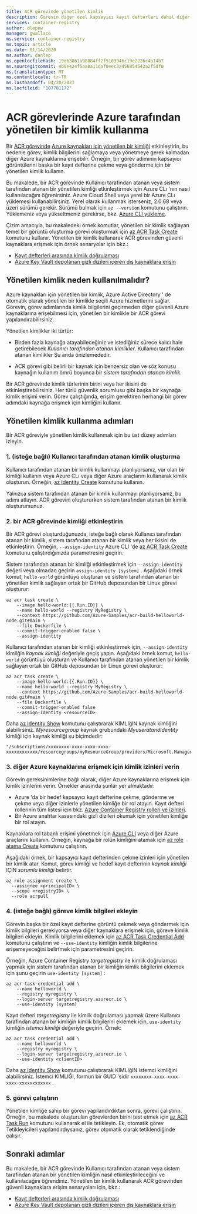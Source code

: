 ```yaml
---
title: ACR görevinde yönetilen kimlik
description: Görevin diğer özel kapsayıcı kayıt defterleri dahil diğer Azure kaynaklarına erişmesine izin vermek için bir Azure Container Registry görevindeki Azure kaynakları için yönetilen bir kimliği etkinleştirin.
services: container-registry
author: dlepow
manager: gwallace
ms.service: container-registry
ms.topic: article
ms.date: 01/14/2020
ms.author: danlep
ms.openlocfilehash: 19d63861a98884ff2f5103946c19e2226c4b14b7
ms.sourcegitcommit: 4b0e424f5aa8a11daf0eec32456854542a2f5df0
ms.translationtype: MT
ms.contentlocale: tr-TR
ms.lasthandoff: 04/20/2021
ms.locfileid: "107781172"
---
```

# <a name="use-an-azure-managed-identity-in-acr-tasks"></a>ACR görevlerinde Azure tarafından yönetilen bir kimlik kullanma 

Bir [ACR görevinde](container-registry-tasks-overview.md) [Azure kaynakları için yönetilen bir kimliği](../active-directory/managed-identities-azure-resources/overview.md) etkinleştirin, bu nedenle görev, kimlik bilgilerini sağlamaya veya yönetmeye gerek kalmadan diğer Azure kaynaklarına erişebilir. Örneğin, bir görev adımının kapsayıcı görüntülerini başka bir kayıt defterine çekme veya gönderme için bir yönetilen kimlik kullanın.

Bu makalede, bir ACR görevinde Kullanıcı tarafından atanan veya sistem tarafından atanan bir yönetilen kimliği etkinleştirmek için Azure CLı 'nın nasıl kullanılacağını öğrenirsiniz. Azure Cloud Shell veya yerel bir Azure CLı yüklemesi kullanabilirsiniz. Yerel olarak kullanmak isterseniz, 2.0.68 veya üzeri sürümü gerekir. Sürümü bulmak için `az --version` komutunu çalıştırın. Yüklemeniz veya yükseltmeniz gerekirse, bkz. [Azure CLI yükleme][azure-cli-install].

Çizim amacıyla, bu makaledeki örnek komutlar, yönetilen bir kimlik sağlayan temel bir görüntü oluşturma görevi oluşturmak için [az ACR Task Create][az-acr-task-create] komutunu kullanır. Yönetilen bir kimlik kullanarak ACR görevinden güvenli kaynaklara erişmek için örnek senaryolar için bkz.:

* [Kayıt defterleri arasında kimlik doğrulaması](container-registry-tasks-cross-registry-authentication.md)
* [Azure Key Vault depolanan gizli dizileri içeren dış kaynaklara erişin](container-registry-tasks-authentication-key-vault.md)

## <a name="why-use-a-managed-identity"></a>Yönetilen kimlik neden kullanılmalıdır?

Azure kaynakları için yönetilen bir kimlik, Azure Active Directory ' de otomatik olarak yönetilen bir kimlikle seçili Azure hizmetlerini sağlar. Görevin, görev adımlarında kimlik bilgilerini geçirmeden diğer güvenli Azure kaynaklarına erişebilmesi için, yönetilen bir kimlikle bir ACR görevi yapılandırabilirsiniz.

Yönetilen kimlikler iki türtür:

* Birden fazla kaynağa atayabileceğiniz ve istediğiniz sürece kalıcı hale getirebilecek *Kullanıcı tarafından atanan kimlikler*. Kullanıcı tarafından atanan kimlikler Şu anda önizlemededir.

* ACR görevi gibi belirli bir kaynak için benzersiz olan ve söz konusu kaynağın kullanım ömrü boyunca bir *sistem tarafından atanan kimlik*.

Bir ACR görevinde kimlik türlerinin birini veya her ikisini de etkinleştirebilirsiniz. Her türlü güvenlik sorumlusu gibi başka bir kaynağa kimlik erişimi verin. Görev çalıştığında, erişim gerektiren herhangi bir görev adımdaki kaynağa erişmek için kimliğini kullanır.

## <a name="steps-to-use-a-managed-identity"></a>Yönetilen kimlik kullanma adımları

Bir ACR göreviyle yönetilen kimlik kullanmak için bu üst düzey adımları izleyin.

### <a name="1-optional-create-a-user-assigned-identity"></a>1. (isteğe bağlı) Kullanıcı tarafından atanan kimlik oluşturma

Kullanıcı tarafından atanan bir kimlik kullanmayı planlıyorsanız, var olan bir kimliği kullanın veya Azure CLı veya diğer Azure araçlarını kullanarak kimlik oluşturun. Örneğin, [az Identity Create][az-identity-create] komutunu kullanın. 

Yalnızca sistem tarafından atanan bir kimlik kullanmayı planlıyorsanız, bu adımı atlayın. ACR görevini oluştururken sistem tarafından atanan bir kimlik oluşturursunuz.

### <a name="2-enable-identity-on-an-acr-task"></a>2. bir ACR görevinde kimliği etkinleştirin

Bir ACR görevi oluşturduğunuzda, isteğe bağlı olarak Kullanıcı tarafından atanan bir kimlik, sistem tarafından atanan bir kimlik veya her ikisini de etkinleştirin. Örneğin, `--assign-identity` Azure CLI 'de [az ACR Task Create][az-acr-task-create] komutunu çalıştırdığınızda parametresini geçirin.

Sistem tarafından atanan bir kimliği etkinleştirmek için `--assign-identity` değeri veya olmadan geçirin `assign-identity [system]` . Aşağıdaki örnek komut, `hello-world` görüntüyü oluşturan ve sistem tarafından atanan bir yönetilen kimlik sağlayan ortak bir GitHub deposundan bir Linux görevi oluşturur:

```azurecli
az acr task create \
    --image hello-world:{{.Run.ID}} \
    --name hello-world --registry MyRegistry \
    --context https://github.com/Azure-Samples/acr-build-helloworld-node.git#main \
    --file Dockerfile \
    --commit-trigger-enabled false \
    --assign-identity
```

Kullanıcı tarafından atanan bir kimliği etkinleştirmek için, `--assign-identity` kimliğin *kaynak kimliği* değeriyle geçiş yapın. Aşağıdaki örnek komut, `hello-world` görüntüyü oluşturan ve Kullanıcı tarafından atanan yönetilen bir kimlik sağlayan ortak bir GitHub deposundan bir Linux görevi oluşturur:

```azurecli
az acr task create \
    --image hello-world:{{.Run.ID}} \
    --name hello-world --registry MyRegistry \
    --context https://github.com/Azure-Samples/acr-build-helloworld-node.git#main \
    --file Dockerfile \
    --commit-trigger-enabled false
    --assign-identity <resourceID>
```

Daha [az Identity Show][az-identity-show] komutunu çalıştırarak KIMLIğIN kaynak kimliğini alabilirsiniz. *Myresourcegroup* kaynak grubundaki *Myuseratandıdentity* kimliği için kaynak kimliği şu biçimdedir: 

```
"/subscriptions/xxxxxxxx-xxxx-xxxx-xxxx-xxxxxxxxxxxx/resourcegroups/myResourceGroup/providers/Microsoft.ManagedIdentity/userAssignedIdentities/myUserAssignedIdentity"
```

### <a name="3-grant-the-identity-permissions-to-access-other-azure-resources"></a>3. diğer Azure kaynaklarına erişmek için kimlik izinleri verin

Görevin gereksinimlerine bağlı olarak, diğer Azure kaynaklarına erişmek için kimlik izinlerini verin. Örnekler arasında şunlar yer almaktadır:

* Azure 'da bir hedef kapsayıcı kayıt defterine çekme, gönderme ve çekme veya diğer izinlerle yönetilen kimliğe bir rol atayın. Kayıt defteri rollerinin tüm listesi için bkz. [Azure Container Registry rolleri ve izinleri](container-registry-roles.md). 
* Bir Azure anahtar kasasındaki gizli dizileri okumak için yönetilen kimliğe bir rol atayın.

Kaynaklara rol tabanlı erişimi yönetmek için [Azure CLI](../role-based-access-control/role-assignments-cli.md) veya diğer Azure araçlarını kullanın. Örneğin, kaynağa bir rolün kimliğini atamak için [az role atama Create][az-role-assignment-create] komutunu çalıştırın. 

Aşağıdaki örnek, bir kapsayıcı kayıt defterinden çekme izinleri için yönetilen bir kimlik atar. Komut, görev kimliği ve hedef kayıt defterinin *kaynak kimliği* IÇIN *sorumlu kimliği* belirtir.


```azurecli
az role assignment create \
  --assignee <principalID> \
  --scope <registryID> \
  --role acrpull
```

### <a name="4-optional-add-credentials-to-the-task"></a>4. (isteğe bağlı) göreve kimlik bilgileri ekleyin

Görevin başka bir özel kayıt defterine görüntü çekmek veya göndermek için kimlik bilgileri gerekiyorsa veya diğer kaynaklara erişmek için, göreve kimlik bilgileri ekleyin. Kimlik bilgilerini eklemek için [az ACR Task Credential Add][az-acr-task-credential-add] komutunu çalıştırın ve `--use-identity` kimliğin kimlik bilgilerine erişemeyeceğini belirtmek için parametresini geçirin. 

Örneğin, Azure Container Registry *targetregistry* ile kimlik doğrulaması yapmak için sistem tarafından atanan bir kimliğin kimlik bilgilerini eklemek için şunu geçirin `use-identity [system]` :

```azurecli
az acr task credential add \
    --name helloworld \
    --registry myregistry \
    --login-server targetregistry.azurecr.io \
    --use-identity [system]
```

Kayıt defteri *targetregistry* ile kimlik doğrulaması yapmak üzere Kullanıcı tarafından atanan bir kimliğin kimlik bilgilerini eklemek için, `use-identity` kimliğin *istemci kimliği* değeriyle geçirin. Örnek:

```azurecli
az acr task credential add \
    --name helloworld \
    --registry myregistry \
    --login-server targetregistry.azurecr.io \
    --use-identity <clientID>
```

Daha [az Identity Show][az-identity-show] komutunu çalıştırarak KIMLIğIN istemci kimliğini alabilirsiniz. İstemci KIMLIĞI, formun bir GUID 'sidir `xxxxxxxx-xxxx-xxxx-xxxx-xxxxxxxxxxxx` .

### <a name="5-run-the-task"></a>5. görevi çalıştırın

Yönetilen kimliğe sahip bir görevi yapılandırdıktan sonra, görevi çalıştırın. Örneğin, bu makalede oluşturulan görevlerden birini test etmek için [az ACR Task Run][az-acr-task-run] komutunu kullanarak el ile tetikleyin. Ek, otomatik görev Tetikleyicileri yapılandırdıysanız, görev otomatik olarak tetiklendiğinde çalışır.

## <a name="next-steps"></a>Sonraki adımlar

Bu makalede, bir ACR görevinde Kullanıcı tarafından atanan veya sistem tarafından atanan bir yönetilen kimliğin nasıl etkinleştirileceğini ve kullanılacağını öğrendiniz. Yönetilen bir kimlik kullanarak ACR görevinden güvenli kaynaklara erişim senaryoları için, bkz.:

* [Kayıt defterleri arasında kimlik doğrulaması](container-registry-tasks-cross-registry-authentication.md)
* [Azure Key Vault depolanan gizli dizileri içeren dış kaynaklara erişin](container-registry-tasks-authentication-key-vault.md)


<!-- LINKS - Internal -->
[az-role-assignment-create]: /cli/azure/role/assignment#az_role_assignment_create
[az-identity-create]: /cli/azure/identity#az_identity_create
[az-identity-show]: /cli/azure/identity#az_identity_show
[az-acr-task-create]: /cli/azure/acr/task#az_acr_task_create
[az-acr-task-run]: /cli/azure/acr/task#az_acr_task_run
[az-acr-task-credential-add]: /cli/azure/acr/task/credential#az_acr_task_credential_add
[azure-cli-install]: /cli/azure/install-azure-cli
